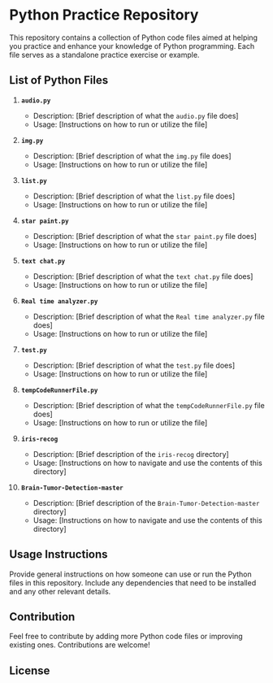 # Python Practice Repository

This repository contains a collection of Python code files aimed at helping you practice and enhance your knowledge of Python programming. Each file serves as a standalone practice exercise or example.

## List of Python Files

1. **`audio.py`**
   - Description: [Brief description of what the `audio.py` file does]
   - Usage: [Instructions on how to run or utilize the file]

2. **`img.py`**
   - Description: [Brief description of what the `img.py` file does]
   - Usage: [Instructions on how to run or utilize the file]

3. **`list.py`**
   - Description: [Brief description of what the `list.py` file does]
   - Usage: [Instructions on how to run or utilize the file]

4. **`star paint.py`**
   - Description: [Brief description of what the `star paint.py` file does]
   - Usage: [Instructions on how to run or utilize the file]

5. **`text chat.py`**
   - Description: [Brief description of what the `text chat.py` file does]
   - Usage: [Instructions on how to run or utilize the file]

6. **`Real time analyzer.py`**
   - Description: [Brief description of what the `Real time analyzer.py` file does]
   - Usage: [Instructions on how to run or utilize the file]

7. **`test.py`**
   - Description: [Brief description of what the `test.py` file does]
   - Usage: [Instructions on how to run or utilize the file]

8. **`tempCodeRunnerFile.py`**
   - Description: [Brief description of what the `tempCodeRunnerFile.py` file does]
   - Usage: [Instructions on how to run or utilize the file]

9. **`iris-recog`**
   - Description: [Brief description of the `iris-recog` directory]
   - Usage: [Instructions on how to navigate and use the contents of this directory]

10. **`Brain-Tumor-Detection-master`**
    - Description: [Brief description of the `Brain-Tumor-Detection-master` directory]
    - Usage: [Instructions on how to navigate and use the contents of this directory]

## Usage Instructions

Provide general instructions on how someone can use or run the Python files in this repository. Include any dependencies that need to be installed and any other relevant details.

## Contribution

Feel free to contribute by adding more Python code files or improving existing ones. Contributions are welcome!

## License

